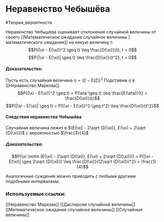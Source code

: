 # Неравенство Чебышёва
#Теория_вероятности 

Неравенство Чебышёва оценивает отклонение случайной величины от своего [[Математическое ожидание случайное величины | математического ожидения]] на некую величину $t$:
$$P((\xi - E(\xi))^2 \geq t) \leq \frac{D(\xi)}{t}, t > 0$$
$$P(|\xi - E(\xi)| \geq t) \leq \frac{D(\xi)}{t^2}, t > 0$$

#### Доказательство:
Пусть есть случайная величина $\eta = (\xi - E(\xi))^2$
Подставим $\eta$ в [[Неравенство Маркова]]:
$$P((\xi - E(\xi))^2 \geq t) = P(\eta \geq t) \leq \frac{E(\eta)}{t} = \frac{D(\xi)}{t}$$
$$P(|\xi - E(\xi)| \geq t) = P((\xi - E(\xi))^2 \geq t^2) \leq \frac{D(\xi)}{t^2}$$

#### Следствия неравенства Чебышёва
Случайная величина лежит в $(E(\xi) - 2\sqrt {D(\xi)}, E(\xi) + 2\sqrt {D(\xi)})$ с вероятностью $\frac{3}{4}$
##### Доказательство:
$$P(\xi \notin (E(\xi) - 2\sqrt {D(\xi)}, E(\xi) + 2\sqrt {D(\xi)})) = P(|\xi - E(\xi)| \geq 2\sqrt {D(\xi)}) \leq \frac{D(\xi)}{(2\sqrt {D(\xi)})^2} = \frac{1}{4}$$

Аналогичные суждения можно приводить с любыми другими подобными интервалами.

### Используемые ссылки:
[[Неравенство Маркова]]
[[Дисперсия случайной величины]]
[[Математическое ожидание случайное величины]]
[[Случайные величины]]